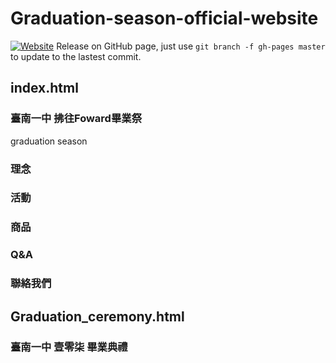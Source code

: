 Graduation-season-official-website
===
[![Website](https://img.shields.io/website-up-down-green-red/http/shields.io.svg?label=Graduation-season)](https://rezztech.github.io/Graduation-season-official-website/)
Release on GitHub page, just use `git branch -f gh-pages master` to update to the lastest commit.

## index.html
### 臺南一中 **拂往Foward**畢業祭
graduation season
### 理念
### 活動
### 商品
### Q&A
### 聯絡我們

## Graduation_ceremony.html
### 臺南一中 壹零柒 畢業典禮
